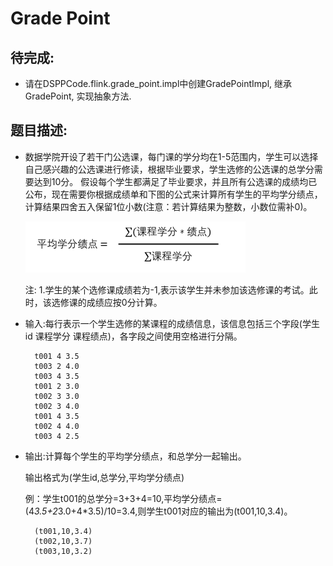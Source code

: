 # Grade Point

## 待完成:

* 请在DSPPCode.flink.grade_point.impl中创建GradePointImpl, 继承GradePoint, 实现抽象方法.

## 题目描述:

* 数据学院开设了若干门公选课，每门课的学分均在1-5范围内，学生可以选择自己感兴趣的公选课进行修读，根据毕业要求，学生选修的公选课的总学分需要达到10分。
  假设每个学生都满足了毕业要求，并且所有公选课的成绩均已公布，现在需要你根据成绩单和下图的公式来计算所有学生的平均学分绩点，计算结果四舍五入保留1位小数(注意：若计算结果为整数，小数位需补0)。
   
    ![计算公式.png](./resources/计算公式.png)
   
    注:
    1.学生的某个选修课成绩若为-1,表示该学生并未参加该选修课的考试。此时，该选修课的成绩应按0分计算。


  

* 输入:每行表示一个学生选修的某课程的成绩信息，该信息包括三个字段(学生id 课程学分 课程绩点)，各字段之间使用空格进行分隔。

  ```
    t001 4 3.5
    t003 2 4.0
    t003 4 3.5
    t001 2 3.0
    t002 3 3.0
    t002 3 4.0
    t001 4 3.5
    t002 4 4.0
    t003 4 2.5
  ```

* 输出:计算每个学生的平均学分绩点，和总学分一起输出。
  
    输出格式为(学生id,总学分,平均学分绩点)
    
    例：学生t001的总学分=3+3+4=10,平均学分绩点=(4*3.5+2*3.0+4*3.5)/10=3.4,则学生t001对应的输出为(t001,10,3.4)。
  
  ```
    (t001,10,3.4)
    (t002,10,3.7)
    (t003,10,3.2)
  ```